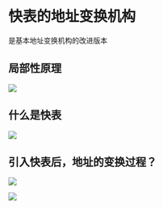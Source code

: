 # 快表的地址变换机构
是基本地址变换机构的改进版本
## 局部性原理

![](https://files.mdnice.com/user/8332/70781ab1-dd5c-4476-8d1d-4ec6e3abcb2d.png)




## 什么是快表

![](https://files.mdnice.com/user/8332/e3b21add-a2a5-47cc-80f2-b173506a7eeb.png)




## 引入快表后，地址的变换过程？

![](https://files.mdnice.com/user/8332/d25b4d3c-9348-4ee5-96f8-82b55065f350.png)




![](https://files.mdnice.com/user/8332/672fb65b-23be-434b-93cc-aa4f412435f0.png)
